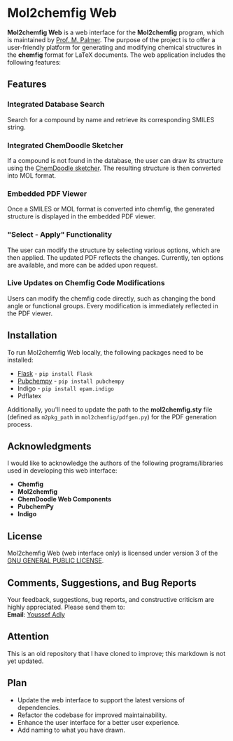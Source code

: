 # Mol2chemfig Web

**Mol2chemfig Web** is a web interface for the **Mol2chemfig** program, which is maintained by [Prof. M. Palmer](https://www.soas.ac.uk/about/michael-palmer). The purpose of the project is to offer a user-friendly platform for generating and modifying chemical structures in the **chemfig** format for LaTeX documents. The web application includes the following features:

## Features

### **Integrated Database Search**

Search for a compound by name and retrieve its corresponding SMILES string.

### **Integrated ChemDoodle Sketcher**

If a compound is not found in the database, the user can draw its structure using the [ChemDoodle sketcher](http://web.chemdoodle.com/tutorial/2d-structure-canvases/sketcher-canvas). The resulting structure is then converted into MOL format.

### **Embedded PDF Viewer**

Once a SMILES or MOL format is converted into chemfig, the generated structure is displayed in the embedded PDF viewer.

### **"Select - Apply" Functionality**

The user can modify the structure by selecting various options, which are then applied. The updated PDF reflects the changes. Currently, ten options are available, and more can be added upon request.

### **Live Updates on Chemfig Code Modifications**

Users can modify the chemfig code directly, such as changing the bond angle or functional groups. Every modification is immediately reflected in the PDF viewer.

## Installation

To run Mol2chemfig Web locally, the following packages need to be installed:

- [Flask](https://flask.palletsprojects.com/en/stable/) - `pip install Flask`
- [Pubchempy](pubchempy.readthedocs.io) - `pip install pubchempy`
- Indigo - `pip install epam.indigo`
- Pdflatex

Additionally, you'll need to update the path to the **mol2chemfig.sty** file (defined as `m2pkg_path` in `mol2chemfig/pdfgen.py`) for the PDF generation process.

## Acknowledgments

I would like to acknowledge the authors of the following programs/libraries used in developing this web interface:

- **Chemfig**  
- **Mol2chemfig**  
- **ChemDoodle Web Components**  
- **PubchemPy**  
- **Indigo**

## License

Mol2chemfig Web (web interface only) is licensed under version 3 of the [GNU GENERAL PUBLIC LICENSE](https://www.gnu.org/licenses/gpl-3.0.html).

## Comments, Suggestions, and Bug Reports

Your feedback, suggestions, bug reports, and constructive criticism are highly appreciated. Please send them to:  
**Email**: [Youssef Adly](youssefadly237@gmail.com)

## Attention

This is an old repository that I have cloned to improve; this markdown is not yet updated.

## Plan

- Update the web interface to support the latest versions of dependencies.
- Refactor the codebase for improved maintainability.
- Enhance the user interface for a better user experience.
- Add naming to what you have drawn.

